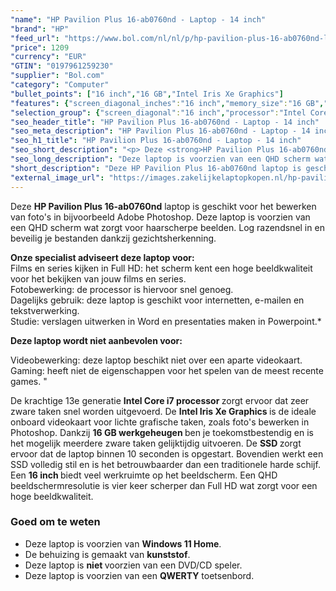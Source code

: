 ```yaml
---
"name": "HP Pavilion Plus 16-ab0760nd - Laptop - 14 inch"
"brand": "HP"
"feed_url": "https://www.bol.com/nl/nl/p/hp-pavilion-plus-16-ab0760nd-laptop-14-inch/9300000164543159"
"price": 1209
"currency": "EUR"
"GTIN": "0197961259230"
"supplier": "Bol.com"
"category": "Computer"
"bullet_points": ["16 inch","16 GB","Intel Iris Xe Graphics"]
"features": {"screen_diagonal_inches":"16 inch","memory_size":"16 GB","graphics_card":"Intel Iris Xe Graphics"}
"selection_group": {"screen_diagonal":"16 inch","processor":"Intel Core i7","changed_price_past_3_days":false,"product_family":"Pavilion"}
"seo_header_title": "HP Pavilion Plus 16-ab0760nd - Laptop - 14 inch"
"seo_meta_description": "HP Pavilion Plus 16-ab0760nd - Laptop - 14 inch"
"seo_h1_title": "HP Pavilion Plus 16-ab0760nd - Laptop - 14 inch"
"seo_short_description": "<p> Deze <strong>HP Pavilion Plus 16-ab0760nd</strong> laptop is geschikt voor het bewerken van foto's in bijvoorbeeld Adobe Photoshop."
"seo_long_description": "Deze laptop is voorzien van een QHD scherm wat zorgt voor haarscherpe beelden. Log razendsnel in en beveilig je bestanden dankzij gezichtsherkenning.  </p> <p> <strong>Onze specialist adviseert deze laptop voor:</strong><br /> Films en series kijken in Full HD: het scherm kent een hoge beeldkwaliteit voor het bekijken van jouw films en series. <br /> Fotobewerking: de processor is hiervoor snel genoeg. <br /> Dagelijks gebruik: deze laptop is geschikt voor internetten, e-mailen en tekstverwerking. <br /> Studie: verslagen uitwerken in Word en presentaties maken in Powerpoint. * </p> <p> <strong>Deze laptop wordt niet aanbevolen voor:</strong> </p> <p> Videobewerking: deze laptop beschikt niet over een aparte videokaart. <br /> Gaming: heeft niet de eigenschappen voor het spelen van de meest recente games. \" </p> <p> De krachtige 13e generatie <strong>Intel Core i7 processor </strong>zorgt ervoor dat zeer zware taken snel worden uitgevoerd. De <strong>Intel Iris Xe Graphics </strong>is de ideale onboard videokaart voor lichte grafische taken, zoals foto's bewerken in Photoshop. Dankzij <strong>16 GB werkgeheugen </strong>ben je toekomstbestendig en is het mogelijk meerdere zware taken gelijktijdig uitvoeren. De <strong>SSD </strong>zorgt ervoor dat de laptop binnen 10 seconden is opgestart. Bovendien werkt een SSD volledig stil en is het betrouwbaarder dan een traditionele harde schijf. Een <strong>16 inch </strong>biedt veel werkruimte op het beeldscherm. Een QHD beeldschermresolutie is vier keer scherper dan Full HD wat zorgt voor een hoge beeldkwaliteit.  </p> <p> </p> <h3> Goed om te weten</h3> <p> </p> <ul> <li>Deze laptop is voorzien van <strong>Windows 11 Home</strong>. </li> <li>De behuizing is gemaakt van <strong>kunststof</strong>. </li> <li>Deze laptop is <strong>niet </strong>voorzien van een DVD/CD speler. </li> <li>Deze laptop is voorzien van een <strong>QWERTY</strong> toetsenbord. </li> </ul>"
"short_description": "Deze HP Pavilion Plus 16-ab0760nd laptop is geschikt voor het bewerken van foto's in bijvoorbeeld Adobe Photoshop. Deze laptop is voorzien van een QHD scherm wat zorgt voor haarscherpe beelden. Log razendsnel in en beveilig je bestanden dankzij gezichtsherkenning. Onze specialist adviseert deze laptop voor: Films en series kijken in Full HD: het scherm kent een hoge beeldkwaliteit voor het bekijken van jouw films en series. Fotobewerking: de processor is hiervoor snel genoeg. Dagelijks gebruik: deze laptop is geschikt voor internetten, e-mailen en tekstverwerking. Studie: verslagen uitwerken in Word en presentaties maken in Powerpoint.* Deze laptop wordt niet aanbevolen voor: Videobewerking: deze laptop beschikt niet over een aparte videokaart. Gaming: heeft niet de eigenschappen voor het spelen van de meest recente games. \" De krachtige 13e generatie Intel Core i7 processor zorgt ervoor dat zeer zware taken snel worden uitgevoerd. De Intel Iris Xe Graphics is de ideale onboard videokaart voor lichte grafische taken, zoals foto's bewerken in Photoshop. Dankzij 16 GB werkgeheugen ben je toekomstbestendig en is het mogelijk meerdere zware taken gelijktijdig uitvoeren. De SSD zorgt ervoor dat de laptop binnen 10 seconden is opgestart. Bovendien werkt een SSD volledig stil en is het betrouwbaarder dan een traditionele harde schijf. Een 16 inch biedt veel werkruimte op het beeldscherm. Een QHD beeldschermresolutie is vier keer scherper dan Full HD wat zorgt voor een hoge beeldkwaliteit. Goed om te weten Deze laptop is voorzien van Windows 11 Home. De behuizing is gemaakt van kunststof. Deze laptop is niet voorzien van een DVD/CD speler. Deze laptop is voorzien van een QWERTY toetsenbord."
"external_image_url": "https://images.zakelijkelaptopkopen.nl/hp-pavilion-plus-16-ab0760nd-laptop-14-inch.webp"
---
```


<p> Deze <strong>HP Pavilion Plus 16-ab0760nd</strong> laptop is geschikt voor het bewerken van foto's in bijvoorbeeld Adobe Photoshop. Deze laptop is voorzien van een QHD scherm wat zorgt voor haarscherpe beelden. Log razendsnel in en beveilig je bestanden dankzij gezichtsherkenning.  </p> <p> <strong>Onze specialist adviseert deze laptop voor:</strong><br /> Films en series kijken in Full HD: het scherm kent een hoge beeldkwaliteit voor het bekijken van jouw films en series.<br /> Fotobewerking: de processor is hiervoor snel genoeg. <br /> Dagelijks gebruik: deze laptop is geschikt voor internetten, e-mailen en tekstverwerking. <br /> Studie: verslagen uitwerken in Word en presentaties maken in Powerpoint.* </p> <p> <strong>Deze laptop wordt niet aanbevolen voor:</strong> </p> <p>  Videobewerking: deze laptop beschikt niet over een aparte videokaart. <br /> Gaming: heeft niet de eigenschappen voor het spelen van de meest recente games. " </p> <p> De krachtige 13e generatie <strong>Intel Core i7 processor </strong>zorgt ervoor dat zeer zware taken snel worden uitgevoerd. De <strong>Intel Iris Xe Graphics </strong>is de ideale onboard videokaart voor lichte grafische taken, zoals foto's bewerken in Photoshop. Dankzij <strong>16 GB werkgeheugen </strong>ben je toekomstbestendig en is het mogelijk meerdere zware taken gelijktijdig uitvoeren. De <strong>SSD </strong>zorgt ervoor dat de laptop binnen 10 seconden is opgestart. Bovendien werkt een SSD volledig stil en is het betrouwbaarder dan een traditionele harde schijf. Een <strong>16 inch </strong>biedt veel werkruimte op het beeldscherm. Een QHD beeldschermresolutie is vier keer scherper dan Full HD wat zorgt voor een hoge beeldkwaliteit.  </p> <p>  </p> <h3> Goed om te weten</h3> <p>  </p> <ul> <li>Deze laptop is voorzien van <strong>Windows 11 Home</strong>.</li> <li>De behuizing is gemaakt van <strong>kunststof</strong>.</li> <li>Deze laptop is <strong>niet </strong>voorzien van een DVD/CD speler.</li> <li>Deze laptop is voorzien van een <strong>QWERTY</strong> toetsenbord.</li> </ul>